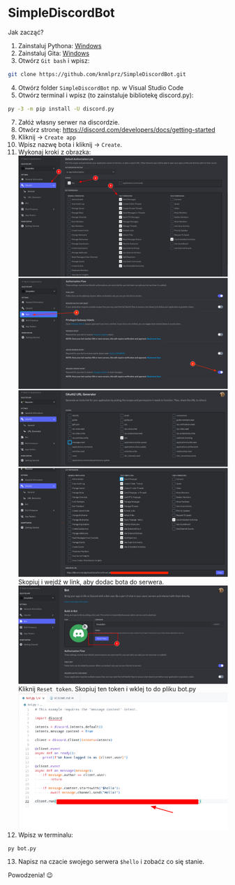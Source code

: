# SimpleDiscordBot

Jak zacząć?

1. Zainstaluj Pythona: [Windows](https://www.python.org/ftp/python/3.11.6/python-3.11.6-amd64.exe)
2. Zainstaluj Gita: [Windows](https://github.com/git-for-windows/git/releases/download/v2.42.0.windows.2/Git-2.42.0.2-64-bit.exe)
3. Otwórz `Git bash` i wpisz:
```bash
git clone https://github.com/knmlprz/SimpleDiscordBot.git
```
4. Otwórz folder `SimpleDiscordBot` np. w Visual Studio Code
5. Otwórz terminal i wpisz (to zainstaluje bibliotekę discord.py):
```bash
py -3 -m pip install -U discord.py
```
7. Załóż własny serwer na discordzie.
8. Otwórz stronę: https://discord.com/developers/docs/getting-started
9. Kliknij -> `Create app`
10. Wpisz nazwę bota i kliknij -> `Create`.
11. Wykonaj kroki z obrazka:
![](img/scopes.png)
![](img/pgi.png)
![](img/oauth2-1.png)
![](img/oauth2-2.png)
Skopiuj i wejdź w link, aby dodac bota do serwera.
![](img/token.png)
Kliknij `Reset token`. Skopiuj ten token i wklej to do pliku bot.py
![](img/token-2.png)
12. Wpisz w terminalu:
```bash
py bot.py
```
13. Napisz na czacie swojego serwera `$hello` i zobaćz co się stanie.

Powodzenia! :wink: 